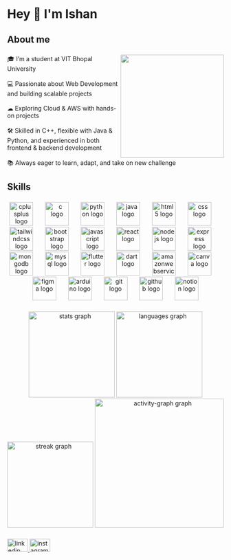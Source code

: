 <h1 align="left">Hey 👋 I'm Ishan</h1>

###

<h2 align="left">About me</h2>

###

<img align="right" height="240" src="https://cdn.pixabay.com/photo/2024/05/15/20/57/developer-8764524_640.jpg"  />

###

<p align="left">🎓 I’m a student at VIT Bhopal University<br><br>💻 Passionate about Web Development  and building scalable projects<br><br>☁ Exploring Cloud & AWS with hands-on projects<br><br>🛠 Skilled in C++, flexible with Java & Python, and experienced in both frontend & backend development<br><br>📚 Always eager to learn, adapt, and take on new challenge</p>

###

<h2 align="left">Skills</h2>

###

<div align="center">
  <img src="https://cdn.jsdelivr.net/gh/devicons/devicon/icons/cplusplus/cplusplus-original.svg" height="55" alt="cplusplus logo"  />
  <img width="20" />
  <img src="https://cdn.jsdelivr.net/gh/devicons/devicon/icons/c/c-original.svg" height="55" alt="c logo"  />
  <img width="20" />
  <img src="https://cdn.jsdelivr.net/gh/devicons/devicon/icons/python/python-original.svg" height="55" alt="python logo"  />
  <img width="20" />
  <img src="https://cdn.jsdelivr.net/gh/devicons/devicon/icons/java/java-original.svg" height="55" alt="java logo"  />
  <img width="20" />
  <img src="https://cdn.jsdelivr.net/gh/devicons/devicon/icons/html5/html5-original.svg" height="55" alt="html5 logo"  />
  <img width="20" />
  <img src="https://cdn.jsdelivr.net/gh/devicons/devicon/icons/css3/css3-original.svg" height="55" alt="css logo"  />
  <img width="20" />
  <img src="https://cdn.jsdelivr.net/gh/devicons/devicon/icons/tailwindcss/tailwindcss-original-wordmark.svg" height="55" alt="tailwindcss logo"  />
  <img width="20" />
  <img src="https://cdn.jsdelivr.net/gh/devicons/devicon/icons/bootstrap/bootstrap-original.svg" height="55" alt="bootstrap logo"  />
  <img width="20" />
  <img src="https://cdn.jsdelivr.net/gh/devicons/devicon/icons/javascript/javascript-original.svg" height="55" alt="javascript logo"  />
  <img width="20" />
  <img src="https://cdn.jsdelivr.net/gh/devicons/devicon/icons/react/react-original.svg" height="55" alt="react logo"  />
  <img width="20" />
  <img src="https://cdn.jsdelivr.net/gh/devicons/devicon/icons/nodejs/nodejs-original.svg" height="55" alt="nodejs logo"  />
  <img width="20" />
  <img src="https://cdn.jsdelivr.net/gh/devicons/devicon/icons/express/express-original.svg" height="55" alt="express logo"  />
  <img width="20" />
  <img src="https://cdn.jsdelivr.net/gh/devicons/devicon/icons/mongodb/mongodb-original.svg" height="55" alt="mongodb logo"  />
  <img width="20" />
  <img src="https://cdn.jsdelivr.net/gh/devicons/devicon/icons/mysql/mysql-original-wordmark.svg" height="55" alt="mysql logo"  />
  <img width="20" />
  <img src="https://cdn.jsdelivr.net/gh/devicons/devicon/icons/flutter/flutter-original.svg" height="55" alt="flutter logo"  />
  <img width="20" />
  <img src="https://cdn.jsdelivr.net/gh/devicons/devicon/icons/dart/dart-original.svg" height="55" alt="dart logo"  />
  <img width="20" />
  <img src="https://cdn.jsdelivr.net/gh/devicons/devicon/icons/amazonwebservices/amazonwebservices-original-wordmark.svg" height="55" alt="amazonwebservices logo"  />
  <img width="20" />
  <img src="https://cdn.jsdelivr.net/gh/devicons/devicon/icons/canva/canva-original.svg" height="55" alt="canva logo"  />
  <img width="20" />
  <img src="https://cdn.jsdelivr.net/gh/devicons/devicon/icons/figma/figma-original.svg" height="55" alt="figma logo"  />
  <img width="20" />
  <img src="https://cdn.jsdelivr.net/gh/devicons/devicon/icons/arduino/arduino-original.svg" height="55" alt="arduino logo"  />
  <img width="20" />
  <img src="https://cdn.jsdelivr.net/gh/devicons/devicon/icons/git/git-plain.svg" height="55" alt="git logo"  />
  <img width="20" />
  <img src="https://cdn.jsdelivr.net/gh/devicons/devicon/icons/github/github-original.svg" height="55" alt="github logo"  />
  <img width="20" />
  <img src="https://cdn.jsdelivr.net/gh/devicons/devicon/icons/notion/notion-original.svg" height="55" alt="notion logo"  />
</div>

###

<div align="center">
  <img src="https://github-readme-stats.vercel.app/api?username=IshanAmrit28&hide_title=false&hide_rank=false&show_icons=true&include_all_commits=true&count_private=false&disable_animations=false&theme=tokyonight&locale=en&hide_border=false&order=1&custom_title=Ishan's%20Stats" height="200" alt="stats graph"  />
  <img src="https://github-readme-stats.vercel.app/api/top-langs?username=IshanAmrit28&locale=en&hide_title=false&layout=compact&card_width=320&langs_count=5&theme=tokyonight&hide_border=false&order=2" height="200" alt="languages graph"  />
  <img src="https://streak-stats.demolab.com?user=IshanAmrit28&locale=en&mode=daily&theme=tokyonight&hide_border=false&border_radius=5&order=3" height="200" alt="streak graph"  />
  <img src="https://github-readme-activity-graph.vercel.app/graph?username=IshanAmrit28&radius=16&theme=tokyo-night&area=true&order=5&custom_title=Activity&line=394158&bg_color=1a1b26&color=c0caf5&title_color=7aa2f7&point=7dcfff&area_color=2a334a&hide_title=false" height="300" alt="activity-graph graph"  />
</div>

###

<div align="left">
  <a href="https://www.linkedin.com/in/ishan-amrit-srivastava-23555a251/" target="_blank">
    <img src="https://raw.githubusercontent.com/maurodesouza/profile-readme-generator/master/src/assets/icons/social/linkedin/default.svg" width="48" height="30" alt="linkedin logo"  />
  </a>
  <a href="https://www.instagram.com/ishansrivastava_28/" target="_blank">
    <img src="https://raw.githubusercontent.com/maurodesouza/profile-readme-generator/master/src/assets/icons/social/instagram/default.svg" width="48" height="30" alt="instagram logo"  />
  </a>
</div>

###
